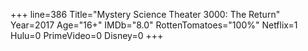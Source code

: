 +++
line=386
Title="Mystery Science Theater 3000: The Return"
Year=2017
Age="16+"
IMDb="8.0"
RottenTomatoes="100%"
Netflix=1
Hulu=0
PrimeVideo=0
Disney=0
+++

